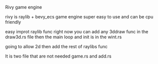 Rivy game engine 

rivy is raylib + bevy_ecs game engine super easy to use and can be cpu friendly

easy improt raylib func right now you can add any 3ddraw func in the draw3d.rs file then the main loop and init is in the wint.rs 

going to  allow 2d then add the rest of raylibs func

It is two file that are not needed game.rs and add.rs
